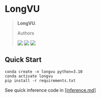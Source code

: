 # LongVU

> **LongVU**.
>
> Authors
>
> <a href=''><img src='https://img.shields.io/badge/arXiv-paper-red'></a>  <a href=''><img src='https://img.shields.io/badge/demo-space-blue'></a> <a href=''><img src='https://img.shields.io/badge/model-checkpoints-green'></a>

## Quick Start

```
conda create -n longvu python=3.10
conda activate longvu
pip install -r requirements.txt
```
See quick inference code in [[inference.md]](https://github.com/xiaoqian-shen/LongVU/blob/main/docs/inference.md)
